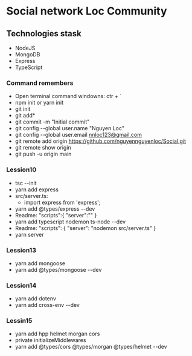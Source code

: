 # Social network Loc Community

## Technologies stask
- NodeJS
- MongoDB
- Express
- TypeScript

### Command remembers
- Open terminal command windowns: ctr + `
- npm init or yarn init
- git init
- git add*
- git commit -m "Initial commit"
- git config --global user.name "Nguyen Loc"
- git config --global user.email nnloc123@gmail.com
- git remote add origin https://github.com/nguyennguyenloc/Social.git
- git remote show origin
- git push -u origin main

### Lession10
- tsc --init
- yarn add express
- src/server.ts: 
    + import express from 'express';
- yarn add @types/express --dev
- Readme: "scripts":{
            "server":""
            }
- yarn add typescript nodemon ts-node --dev
- Readme: "scripts": {
            "server": "nodemon src/server.ts"
            }
- yarn server
 
 ### Lession13
- yarn add mongoose
- yarn add @types/mongoose --dev
 ### Lession14
 - yarn add dotenv
 - yarn add cross-env --dev

 ### Lessin15
 - yarn add hpp helmet morgan cors
 - private initializeMiddlewares
 - yarn add @types/cors @types/morgan @types/helmet --dev
